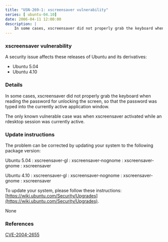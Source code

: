 ```yaml
---
title: "USN-269-1: xscreensaver vulnerability"
series: [ ubuntu-04.10]
date: 2006-04-11 12:00:00
description: |
    In some cases, xscreensaver did not properly grab the keyboard when reading the password for unlocking the screen, so that the password was typed into the currently active application window.
--- 
```

 
### xscreensaver vulnerability

A security issue affects these releases of Ubuntu and its derivatives:

* Ubuntu 5.04
* Ubuntu 4.10

### Details

In some cases, xscreensaver did not properly grab the keyboard when reading the password for unlocking the screen, so that the password was typed into the currently active application window.

The only known vulnerable case was when xscreensaver activated while an rdesktop session was currently active.

### Update instructions

The problem can be corrected by updating your system to the following package version:

Ubuntu 5.04
 : xscreensaver-gl 
 : xscreensaver-nognome 
 : xscreensaver-gnome 
 : xscreensaver 

Ubuntu 4.10
 : xscreensaver-gl 
 : xscreensaver-nognome 
 : xscreensaver-gnome 
 : xscreensaver 

To update your system, please follow these instructions: [https://wiki.ubuntu.com/Security/Upgrades](https://wiki.ubuntu.com/Security/Upgrades).

None

### References

 [CVE-2004-2655](http://people.ubuntu.com/~ubuntu-security/cve/CVE-2004-2655)
 
